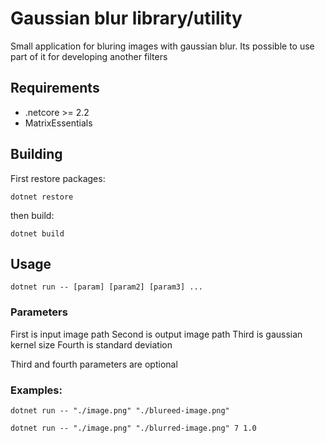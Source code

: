 # Gaussian blur library/utility

Small application for bluring images with gaussian blur. Its possible to use part of it for developing another filters

## Requirements
- .netcore >= 2.2 
- MatrixEssentials

## Building
First restore packages:
```
dotnet restore
```
then build:
```
dotnet build
```

## Usage
```
dotnet run -- [param] [param2] [param3] ...
```

### Parameters

First is input image path
Second is output image path
Third is gaussian kernel size
Fourth is standard deviation 

Third and fourth parameters are optional

### Examples: 
```
dotnet run -- "./image.png" "./blureed-image.png"
```
```
dotnet run -- "./image.png" "./blurred-image.png" 7 1.0
```